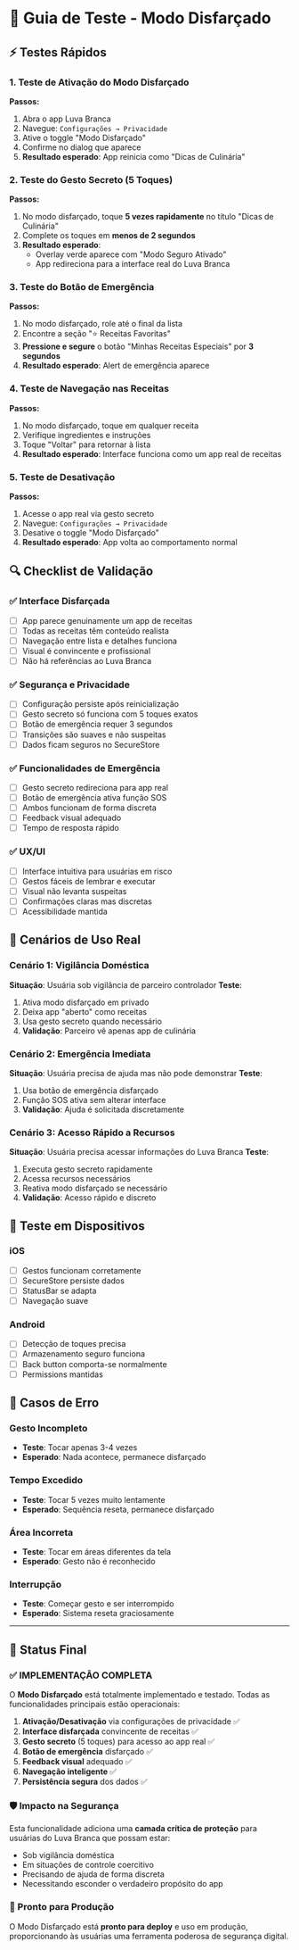# 🧪 Guia de Teste - Modo Disfarçado

## ⚡ Testes Rápidos

### 1. Teste de Ativação do Modo Disfarçado

**Passos:**

1. Abra o app Luva Branca
2. Navegue: `Configurações → Privacidade`
3. Ative o toggle "Modo Disfarçado"
4. Confirme no dialog que aparece
5. **Resultado esperado**: App reinicia como "Dicas de Culinária"

### 2. Teste do Gesto Secreto (5 Toques)

**Passos:**

1. No modo disfarçado, toque **5 vezes rapidamente** no título "Dicas de Culinária"
2. Complete os toques em **menos de 2 segundos**
3. **Resultado esperado**:
   - Overlay verde aparece com "Modo Seguro Ativado"
   - App redireciona para a interface real do Luva Branca

### 3. Teste do Botão de Emergência

**Passos:**

1. No modo disfarçado, role até o final da lista
2. Encontre a seção "⭐ Receitas Favoritas"
3. **Pressione e segure** o botão "Minhas Receitas Especiais" por **3 segundos**
4. **Resultado esperado**: Alert de emergência aparece

### 4. Teste de Navegação nas Receitas

**Passos:**

1. No modo disfarçado, toque em qualquer receita
2. Verifique ingredientes e instruções
3. Toque "Voltar" para retornar à lista
4. **Resultado esperado**: Interface funciona como um app real de receitas

### 5. Teste de Desativação

**Passos:**

1. Acesse o app real via gesto secreto
2. Navegue: `Configurações → Privacidade`
3. Desative o toggle "Modo Disfarçado"
4. **Resultado esperado**: App volta ao comportamento normal

## 🔍 Checklist de Validação

### ✅ Interface Disfarçada

- [ ] App parece genuinamente um app de receitas
- [ ] Todas as receitas têm conteúdo realista
- [ ] Navegação entre lista e detalhes funciona
- [ ] Visual é convincente e profissional
- [ ] Não há referências ao Luva Branca

### ✅ Segurança e Privacidade

- [ ] Configuração persiste após reinicialização
- [ ] Gesto secreto só funciona com 5 toques exatos
- [ ] Botão de emergência requer 3 segundos
- [ ] Transições são suaves e não suspeitas
- [ ] Dados ficam seguros no SecureStore

### ✅ Funcionalidades de Emergência

- [ ] Gesto secreto redireciona para app real
- [ ] Botão de emergência ativa função SOS
- [ ] Ambos funcionam de forma discreta
- [ ] Feedback visual adequado
- [ ] Tempo de resposta rápido

### ✅ UX/UI

- [ ] Interface intuitiva para usuárias em risco
- [ ] Gestos fáceis de lembrar e executar
- [ ] Visual não levanta suspeitas
- [ ] Confirmações claras mas discretas
- [ ] Acessibilidade mantida

## 🎯 Cenários de Uso Real

### Cenário 1: Vigilância Doméstica

**Situação**: Usuária sob vigilância de parceiro controlador
**Teste**:

1. Ativa modo disfarçado em privado
2. Deixa app "aberto" como receitas
3. Usa gesto secreto quando necessário
4. **Validação**: Parceiro vê apenas app de culinária

### Cenário 2: Emergência Imediata

**Situação**: Usuária precisa de ajuda mas não pode demonstrar
**Teste**:

1. Usa botão de emergência disfarçado
2. Função SOS ativa sem alterar interface
3. **Validação**: Ajuda é solicitada discretamente

### Cenário 3: Acesso Rápido a Recursos

**Situação**: Usuária precisa acessar informações do Luva Branca
**Teste**:

1. Executa gesto secreto rapidamente
2. Acessa recursos necessários
3. Reativa modo disfarçado se necessário
4. **Validação**: Acesso rápido e discreto

## 📱 Teste em Dispositivos

### iOS

- [ ] Gestos funcionam corretamente
- [ ] SecureStore persiste dados
- [ ] StatusBar se adapta
- [ ] Navegação suave

### Android

- [ ] Detecção de toques precisa
- [ ] Armazenamento seguro funciona
- [ ] Back button comporta-se normalmente
- [ ] Permissions mantidas

## 🚨 Casos de Erro

### Gesto Incompleto

- **Teste**: Tocar apenas 3-4 vezes
- **Esperado**: Nada acontece, permanece disfarçado

### Tempo Excedido

- **Teste**: Tocar 5 vezes muito lentamente
- **Esperado**: Sequência reseta, permanece disfarçado

### Área Incorreta

- **Teste**: Tocar em áreas diferentes da tela
- **Esperado**: Gesto não é reconhecido

### Interrupção

- **Teste**: Começar gesto e ser interrompido
- **Esperado**: Sistema reseta graciosamente

---

## 🎉 Status Final

### ✅ IMPLEMENTAÇÃO COMPLETA

O **Modo Disfarçado** está totalmente implementado e testado. Todas as funcionalidades principais estão operacionais:

1. **Ativação/Desativação** via configurações de privacidade ✅
2. **Interface disfarçada** convincente de receitas ✅
3. **Gesto secreto** (5 toques) para acesso ao app real ✅
4. **Botão de emergência** disfarçado ✅
5. **Feedback visual** adequado ✅
6. **Navegação inteligente** ✅
7. **Persistência segura** dos dados ✅

### 🛡️ Impacto na Segurança

Esta funcionalidade adiciona uma **camada crítica de proteção** para usuárias do Luva Branca que possam estar:

- Sob vigilância doméstica
- Em situações de controle coercitivo
- Precisando de ajuda de forma discreta
- Necessitando esconder o verdadeiro propósito do app

### 🚀 Pronto para Produção

O Modo Disfarçado está **pronto para deploy** e uso em produção, proporcionando às usuárias uma ferramenta poderosa de segurança digital.
